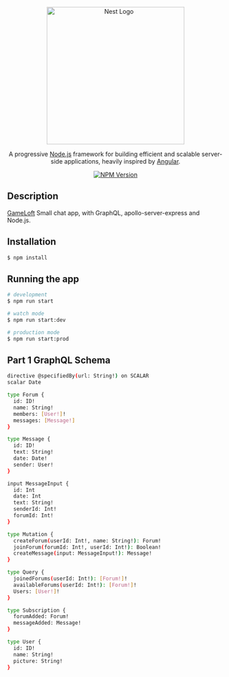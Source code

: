 <p align="center">
  <a href="http://nestjs.com/" target="blank"><img src="https://nestjs.com/img/logo_text.svg" width="320" alt="Nest Logo" />
</a>
</p>

  <p align="center">A progressive <a href="http://nodejs.org" target="blank">Node.js</a> framework for building efficient and scalable server-side applications, heavily inspired by <a href="https://angular.io" target="blank">Angular</a>.</p>
    <p align="center">
<a href="https://www.npmjs.com/~nestjscore"><img src="https://img.shields.io/npm/v/@nestjs/core.svg" alt="NPM Version" /></a>
</p>

## Description

[GameLoft](https://www.gameloft.com) Small chat app, with GraphQL, apollo-server-express and Node.js.

## Installation

```bash
$ npm install
```

## Running the app

```bash
# development
$ npm run start

# watch mode
$ npm run start:dev

# production mode
$ npm run start:prod
```

## Part 1 GraphQL Schema

```bash
directive @specifiedBy(url: String!) on SCALAR
scalar Date

type Forum {
  id: ID!
  name: String!
  members: [User!]!
  messages: [Message!]
}

type Message {
  id: ID!
  text: String!
  date: Date!
  sender: User!
}

input MessageInput {
  id: Int
  date: Int
  text: String!
  senderId: Int!
  forumId: Int!
}

type Mutation {
  createForum(userId: Int!, name: String!): Forum!
  joinForum(forumId: Int!, userId: Int!): Boolean!
  createMessage(input: MessageInput!): Message!
}

type Query {
  joinedForums(userId: Int!): [Forum!]!
  availableForums(userId: Int!): [Forum!]!
  Users: [User!]!
}

type Subscription {
  forumAdded: Forum!
  messageAdded: Message!
}

type User {
  id: ID!
  name: String!
  picture: String!
}
```
